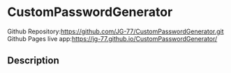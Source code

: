 # CustomPasswordGenerator
Github Repository:https://github.com/JG-77/CustomPasswordGenerator.git 
Github Pages live app:https://jg-77.github.io/CustomPasswordGenerator/


## Description
